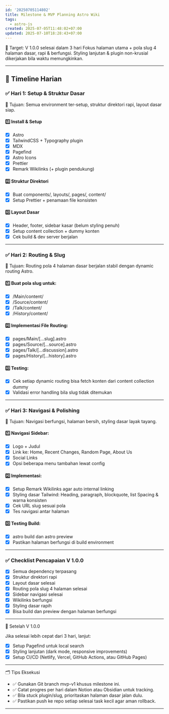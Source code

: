 ```yaml
---
id: '20250705114802'
title: Milestone & MVP Planning Astro Wiki
tags:
  - astro-js
created: 2025-07-05T11:48:02+07:00
updated: 2025-07-10T18:28:43+07:00
---
```


🎯 Target: V 1.0.0 selesai dalam 3 hari
Fokus halaman utama + pola slug 4 halaman dasar, rapi & berfungsi.
Styling lanjutan & plugin non-krusial dikerjakan bila waktu memungkinkan.

---

## 📅 Timeline Harian

### ✅ Hari 1: Setup & Struktur Dasar

🎯 Tujuan: Semua environment ter-setup, struktur direktori rapi, layout dasar siap.

#### 1️⃣ Install & Setup

- [x] Astro
- [x] TailwindCSS + Typography plugin
- [x] MDX
- [x] Pagefind
- [x] Astro Icons
- [x] Prettier
- [x] Remark Wikilinks (+ plugin pendukung)

#### 2️⃣ Struktur Direktori

- [x] Buat components/, layouts/, pages/, content/
- [x] Setup Prettier + penamaan file konsisten

#### 3️⃣ Layout Dasar

- [x] Header, footer, sidebar kasar (belum styling penuh)
- [x] Setup content collection + dummy konten
- [x] Cek build & dev server berjalan

---

### ✅ Hari 2: Routing & Slug

🎯 Tujuan: Routing pola 4 halaman dasar berjalan stabil dengan dynamic routing Astro.

#### 1️⃣ Buat pola slug untuk:

- [x] /Main/content/
- [x] /Source/content/
- [x] /Talk/content/
- [x] /History/content/

#### 2️⃣ Implementasi File Routing:

- [x] pages/Main/[...slug].astro
- [x] pages/Source/[...source].astro
- [x] pages/Talk/[...discussion].astro
- [x] pages/History/[...history].astro

#### 3️⃣ Testing:

- [x] Cek setiap dynamic routing bisa fetch konten dari content collection dummy
- [x] Validasi error handling bila slug tidak ditemukan

---

### ✅ Hari 3: Navigasi & Polishing

🎯 Tujuan: Navigasi berfungsi, halaman bersih, styling dasar layak tayang.

#### 1️⃣ Navigasi Sidebar:

- [x] Logo + Judul
- [x] Link ke: Home, Recent Changes, Random Page, About Us
- [x] Social Links
- [x] Opsi beberapa menu tambahan lewat config

#### 2️⃣ Implementasi:

- [x] Setup Remark Wikilinks agar auto internal linking
- [x] Styling dasar Tailwind: Heading, paragraph, blockquote, list Spacing & warna konsisten
- [x] Cek URL slug sesuai pola
- [x] Tes navigasi antar halaman

#### 3️⃣ Testing Build:

- [x] astro build dan astro preview
- [x] Pastikan halaman berfungsi di build environment

---

### ✅ Checklist Pencapaian V 1.0.0

- [x] Semua dependency terpasang
- [x] Struktur direktori rapi
- [x] Layout dasar selesai
- [x] Routing pola slug 4 halaman selesai
- [x] Sidebar navigasi selesai
- [x] Wikilinks berfungsi
- [x] Styling dasar rapih
- [x] Bisa build dan preview dengan halaman berfungsi

---

🚦 Setelah V 1.0.0

Jika selesai lebih cepat dari 3 hari, lanjut:

- [x] Setup Pagefind untuk local search
- [x] Styling lanjutan (dark mode, responsive improvements)
- [x] Setup CI/CD (Netlify, Vercel, GitHub Actions, atau GitHub Pages)

---

🗂️ Tips Eksekusi

- ✅ Gunakan Git branch mvp-v1 khusus milestone ini.
- ✅ Catat progres per hari dalam Notion atau Obsidian untuk tracking.
- ✅ Bila stuck plugin/slug, prioritaskan halaman dasar jalan dulu.
- ✅ Pastikan push ke repo setiap selesai task kecil agar aman rollback.

---
